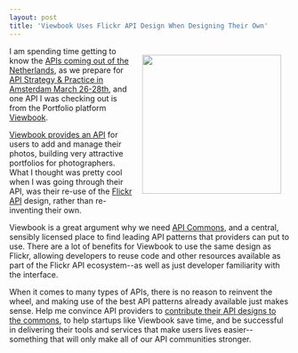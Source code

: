```yaml
---
layout: post
title: 'Viewbook Uses Flickr API Design When Designing Their Own'
---
```

<p><a href="http://www.viewbook.com/" target="_blank"><img style="padding: 15px;" src="https://s3.amazonaws.com/kinlane-productions/api-evangelist/viewbook/viewbook.jpg" alt="" width="250" align="right" /></a></p>
<p>I am spending time getting to know the <a href="http://apievangelist.com/2014/03/09/i-am-up-to-34-apis-out-of-the-netherlands/">APIs coming out of the Netherlands</a>, as we prepare for <a href="http://www.apistrategyconference.com/2014Amsterdam/index.php">API Strategy &amp; Practice in Amsterdam March 26-28th</a>, and one API I was checking out is from the Portfolio platform <a href="http://www.viewbook.com/" target="_blank">Viewbook</a>.</p>
<p><a href="http://www.viewbook.com/api/">Viewbook provides an API</a> for users to add and manage their photos, building very attractive portfolios for photographers. What I thought was pretty cool when I was going through their API, was their re-use of the <a href="https://www.flickr.com/services/api/">Flickr API</a> design, rather than re-inventing their own.</p>
<p>Viewbook is a great argument why we need <a href="http://apicommons.org">API Commons</a>, and a central, sensibly licensed place to find leading API patterns that providers can put to use. There are a lot of benefits for Viewbook to use the same design as Flickr, allowing developers to reuse code and other resources available as part of the Flickr API ecosystem--as well as just developer familiarity with the interface.</p>
<p>When it comes to many types of APIs, there is no reason to reinvent the wheel, and making use of the best API patterns already available just makes sense. Help me convince API providers to <a href="http://apicommons.org/add-apis.html">contribute their API designs to the commons,</a> to help startups like Viewbook save time, and be successful in delivering their tools and services that make users lives easier--something that will only make all of our API communities stronger.</p>
